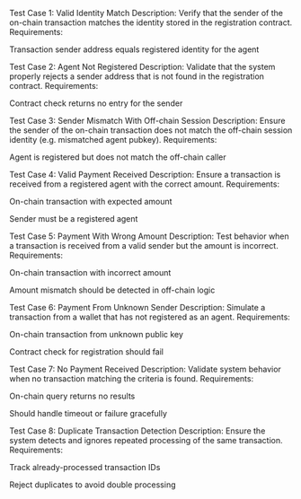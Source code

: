 Test Case 1: Valid Identity Match
Description:
Verify that the sender of the on-chain transaction matches the identity stored in the registration contract.
Requirements:

Transaction sender address equals registered identity for the agent

Test Case 2: Agent Not Registered
Description:
Validate that the system properly rejects a sender address that is not found in the registration contract.
Requirements:

Contract check returns no entry for the sender

Test Case 3: Sender Mismatch With Off-chain Session
Description:
Ensure the sender of the on-chain transaction does not match the off-chain session identity (e.g. mismatched agent pubkey).
Requirements:

Agent is registered but does not match the off-chain caller

Test Case 4: Valid Payment Received
Description:
Ensure a transaction is received from a registered agent with the correct amount.
Requirements:

On-chain transaction with expected amount

Sender must be a registered agent

Test Case 5: Payment With Wrong Amount
Description:
Test behavior when a transaction is received from a valid sender but the amount is incorrect.
Requirements:

On-chain transaction with incorrect amount

Amount mismatch should be detected in off-chain logic

Test Case 6: Payment From Unknown Sender
Description:
Simulate a transaction from a wallet that has not registered as an agent.
Requirements:

On-chain transaction from unknown public key

Contract check for registration should fail

Test Case 7: No Payment Received
Description:
Validate system behavior when no transaction matching the criteria is found.
Requirements:

On-chain query returns no results

Should handle timeout or failure gracefully

Test Case 8: Duplicate Transaction Detection
Description:
Ensure the system detects and ignores repeated processing of the same transaction.
Requirements:

Track already-processed transaction IDs

Reject duplicates to avoid double processing